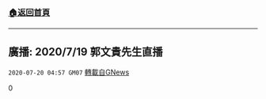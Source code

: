 ###  [:house:返回首頁](https://github.com/ourhimalayas/txt)
---

## 廣播: 2020/7/19 郭文貴先生直播
`2020-07-20 04:57 GM07` [轉載自GNews](https://gnews.org/zh-hant/270313/)

0
